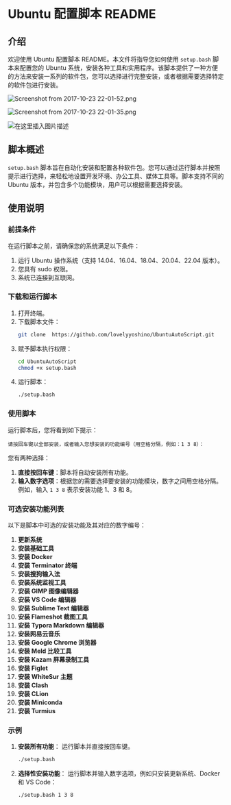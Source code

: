# Ubuntu 配置脚本 README

## 介绍

欢迎使用 Ubuntu 配置脚本 README。本文件将指导您如何使用 `setup.bash` 脚本来配置您的 Ubuntu 系统，安装各种工具和实用程序。该脚本提供了一种方便的方法来安装一系列的软件包，您可以选择进行完整安装，或者根据需要选择特定的软件包进行安装。


![Screenshot from 2017-10-23 22-01-52.png](http://upload-images.jianshu.io/upload_images/3127217-5aba480a92e0229e.png?imageMogr2/auto-orient/strip%7CimageView2/2/w/1240)


![Screenshot from 2017-10-23 22-01-35.png](http://upload-images.jianshu.io/upload_images/3127217-259258316bcc280f.png?imageMogr2/auto-orient/strip%7CimageView2/2/w/1240)


![在这里插入图片描述](https://img-blog.csdnimg.cn/direct/be2bd70f02034279ad6ca2dea364a2bb.png)


## 脚本概述

`setup.bash` 脚本旨在自动化安装和配置各种软件包。您可以通过运行脚本并按照提示进行选择，来轻松地设置开发环境、办公工具、媒体工具等。脚本支持不同的 Ubuntu 版本，并包含多个功能模块，用户可以根据需要选择安装。

## 使用说明

### 前提条件

在运行脚本之前，请确保您的系统满足以下条件：

1. 运行 Ubuntu 操作系统（支持 14.04、16.04、18.04、20.04、22.04 版本）。
2. 您具有 sudo 权限。
3. 系统已连接到互联网。

### 下载和运行脚本

1. 打开终端。
2. 下载脚本文件：
   ```bash
   git clone  https://github.com/lovelyyoshino/UbuntuAutoScript.git
   ```
3. 赋予脚本执行权限：
   ```bash
   cd UbuntuAutoScript
   chmod +x setup.bash
   ```
4. 运行脚本：
   ```bash
   ./setup.bash
   ```

### 使用脚本

运行脚本后，您将看到如下提示：

```
请按回车键以全部安装，或者输入您想安装的功能编号（用空格分隔，例如：1 3 8）：
```

您有两种选择：
1. **直接按回车键**：脚本将自动安装所有功能。
2. **输入数字选项**：根据您的需要选择要安装的功能模块，数字之间用空格分隔。例如，输入 `1 3 8` 表示安装功能 1、3 和 8。

### 可选安装功能列表

以下是脚本中可选的安装功能及其对应的数字编号：

1. **更新系统**
2. **安装基础工具**
3. **安装 Docker**
4. **安装 Terminator 终端**
5. **安装搜狗输入法**
6. **安装系统监视工具**
7. **安装 GIMP 图像编辑器**
8. **安装 VS Code 编辑器**
9. **安装 Sublime Text 编辑器**
10. **安装 Flameshot 截图工具**
11. **安装 Typora Markdown 编辑器**
12. **安装网易云音乐**
13. **安装 Google Chrome 浏览器**
14. **安装 Meld 比较工具**
15. **安装 Kazam 屏幕录制工具**
16. **安装 Figlet**
17. **安装 WhiteSur 主题**
18. **安装 Clash**
19. **安装 CLion**
20. **安装 Miniconda**
21. **安装 Turmius**

### 示例

1. **安装所有功能**：
   运行脚本并直接按回车键。
   
   ```bash
   ./setup.bash
   ```

2. **选择性安装功能**：
   运行脚本并输入数字选项，例如只安装更新系统、Docker 和 VS Code：
   
   ```bash
   ./setup.bash 1 3 8
   ```
